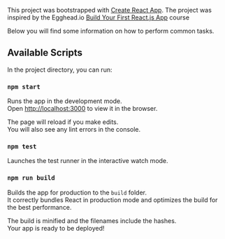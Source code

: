 This project was bootstrapped with [Create React App](https://github.com/facebookincubator/create-react-app).
The project was inspired by the Egghead.io [Build Your First React.js App](https://github.com/tylermcginnis/github-notetaker-egghead/) course

Below you will find some information on how to perform common tasks.<br>

## Available Scripts

In the project directory, you can run:

### `npm start`

Runs the app in the development mode.<br>
Open [http://localhost:3000](http://localhost:3000) to view it in the browser.

The page will reload if you make edits.<br>
You will also see any lint errors in the console.

### `npm test`

Launches the test runner in the interactive watch mode.<br>

### `npm run build`

Builds the app for production to the `build` folder.<br>
It correctly bundles React in production mode and optimizes the build for the best performance.

The build is minified and the filenames include the hashes.<br>
Your app is ready to be deployed!

